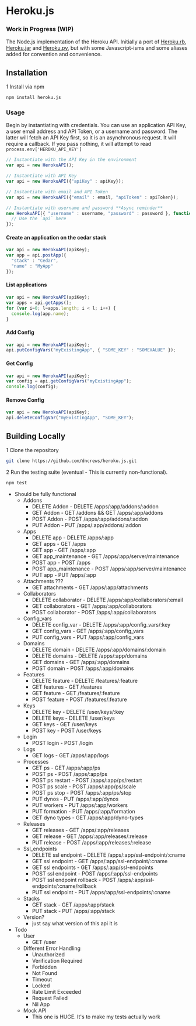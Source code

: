 Heroku.js
==========

### Work in Progress (WIP)

The Node.js implementation of the Heroku API. Initially a port of
[Heroku.rb](https://github.com/heroku/heroku.rb), [Heroku.jar](https://github.com/heroku/heroku.jar)
and [Heroku.py](https://github.com/heroku/heroku.py), but with some Javascript-isms and some
aliases added for convention and convenience.

## Installation

1 Install via npm

```bash
npm install heroku.js
```

### Usage

Begin by instantiating with credentials. You can use an application API Key, 
a user email address and API Token, or a username and password. The latter will
fetch an API Key first, so it is an asynchronous request. It will require a callback.
If you pass nothing, it will attempt to read `process.env['HEROKU_API_KEY']`

```js
// Instantiate with the API Key in the environment
var api = new HerokuAPI();

// Instantiate with API Key
var api = new HerokuAPI({"apiKey" : apiKey});

// Instantiate with email and API Token
var api = new HerokuAPI({"email" : email, "apiToken" : apiToken});

// Instantiate with username and password **Async reminder**
new HerokuAPI({ "username" : username, "password" : password }, function(api) {
  // Use the `api` here
});
```

#### Create an application on the cedar stack

```js
var api = new HerokuAPI(apiKey);
var app = api.postApp({
  "stack" : "Cedar",
  "name" : "MyApp"
});
```

#### List applications

```js
var api = new HerokuAPI(apiKey);
var apps = api.getApps();
for (var i=0; l=apps.length; i < l; i++) {
  console.log(app.name);
}
```

#### Add Config

```js
var api = new HerokuAPI(apiKey);
api.putConfigVars("myExistingApp", { "SOME_KEY" : "SOMEVALUE" });
```

#### Get Config

```js
var api = new HerokuAPI(apiKey);
var config = api.getConfigVars("myExistingApp");
console.log(config);
```

#### Remove Config

```js
var api = new HerokuAPI(apiKey);
api.deleteConfigVar("myExistingApp", "SOME_KEY");
```

## Building Locally

1 Clone the repository

```bash
git clone https://github.com/dncrews/heroku.js.git
```

2 Run the testing suite (eventual - This is currently non-functional).

```bash
npm test
```


* Should be fully functional
  * Addons
      * DELETE Addon - DELETE /apps/:app/addons/:addon
      * GET Addon - GET /addons && GET /apps/:app/addons
      * POST Addon - POST /apps/:app/addons/:addon
      * PUT Addon - PUT /apps/:app/addons/:addon
  * Apps
      * DELETE app - DELETE /apps/:app
      * GET apps - GET /apps
      * GET app - GET /apps/:app
      * GET app_maintenance - GET /apps/:app/server/maintenance
      * POST app - POST /apps
      * POST app_maintenance - POST /apps/:app/server/maintenance
      * PUT app - PUT /apps/:app
  * Attachments ???
      * GET attachments - GET /apps/:app/attachments
  * Collaborators
      * DELETE collaborator - DELETE /apps/:app/collaborators/:email
      * GET collaborators - GET /apps/:app/collaborators
      * POST collaborator - POST /apps/:app/collaborators
  * Config_vars
      * DELETE config_var - DELETE /apps/:app/config_vars/:key
      * GET config_vars - GET /apps/:app/config_vars
      * PUT config_vars - PUT /apps/:app/config_vars
  * Domains
      * DELETE domain - DELETE /apps/:app/domains/:domain
      * DELETE domains - DELETE /apps/:app/domains
      * GET domains - GET /apps/:app/domains
      * POST domain - POST /apps/:app/domains
  * Features
      * DELETE feature - DELETE /features/:feature
      * GET features - GET /features
      * GET feature - GET /features/:feature
      * POST feature - POST /features/:feature
  * Keys
      * DELETE key - DELETE /user/keys/:key
      * DELETE keys - DELETE /user/keys
      * GET keys - GET /user/keys
      * POST key - POST /user/keys
  * Login
      * POST login - POST /login
  * Logs
      * GET logs - GET /apps/:app/logs
  * Processes
      * GET ps - GET /apps/:app/ps
      * POST ps - POST /apps/:app/ps
      * POST ps restart - POST /apps/:app/ps/restart
      * POST ps scale - POST /apps/:app/ps/scale
      * POST ps stop - POST /apps/:app/ps/stop
      * PUT dynos - PUT /apps/:app/dynos
      * PUT workers - PUT /apps/:app/workers
      * PUT formation - PUT /apps/:app/formation
      * GET dyno types - GET /apps/:app/dyno-types
  * Releases
      * GET releases - GET /apps/:app/releases
      * GET release - GET /apps/:app/releases/:release
      * PUT release - POST /apps/:app/releases/:release
  * Ssl_endpoints
      * DELETE ssl endpoint - DELETE /apps/:app/ssl-endpoint/:cname
      * GET ssl endpoint - GET /apps/:app/ssl-endpoint/:cname
      * GET ssl endpoints - GET /apps/:app/ssl-endpoints
      * POST ssl endpoint - POST /apps/:app/ssl-endpoints
      * POST ssl endpoint rollback - POST /apps/:app/ssl-endpoints/:cname/rollback
      * PUT ssl endpoint - PUT /apps/:app/ssl-endpoints/:cname
  * Stacks
      * GET stack - GET /apps/:app/stack
      * PUT stack - PUT /apps/:app/stack
  * Version?
      * just say what version of this api it is
* Todo
  * User
      * GET /user
  * Different Error Handling
      * Unauthorized
      * Verification Required
      * Forbidden
      * Not Found
      * Timeout
      * Locked
      * Rate Limit Exceeded
      * Request Failed
      * Nil App
  * Mock API
      * This one is HUGE. It's to make my tests actually work
